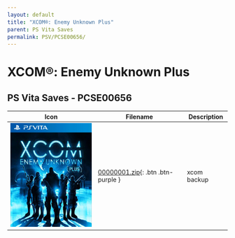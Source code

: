 ```yaml
---
layout: default
title: "XCOM®: Enemy Unknown Plus"
parent: PS Vita Saves
permalink: PSV/PCSE00656/
---
```

# XCOM®: Enemy Unknown Plus

## PS Vita Saves - PCSE00656

| Icon | Filename | Description |
|------|----------|-------------|
| ![XCOM®: Enemy Unknown Plus](icon0.png) | [00000001.zip](00000001.zip){: .btn .btn-purple } | xcom backup  |
